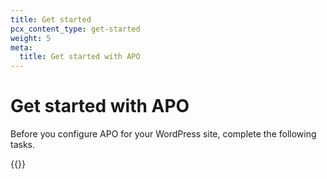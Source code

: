 ```yaml
---
title: Get started
pcx_content_type: get-started
weight: 5
meta:
  title: Get started with APO
---
```


# Get started with APO

Before you configure APO for your WordPress site, complete the following tasks.

{{<directory-listing>}}
